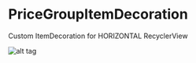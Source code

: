 # PriceGroupItemDecoration

Custom ItemDecoration for HORIZONTAL RecyclerView

![alt tag](https://github.com/sliskiCode/PriceGroupItemDecoration/blob/master/img.png)
